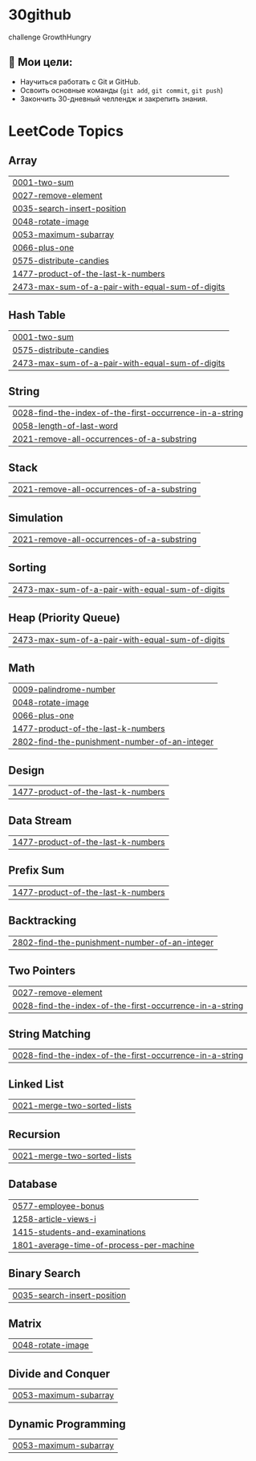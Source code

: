 # 30github
challenge GrowthHungry

## 🎯 Мои цели:
- Научиться работать с Git и GitHub.
- Освоить основные команды (`git add`, `git commit`, `git push`)
- Закончить 30-дневный челлендж и закрепить знания.

<!---LeetCode Topics Start-->
# LeetCode Topics
## Array
|  |
| ------- |
| [0001-two-sum](https://github.com/ummkhalid/30github/tree/master/0001-two-sum) |
| [0027-remove-element](https://github.com/ummkhalid/30github/tree/master/0027-remove-element) |
| [0035-search-insert-position](https://github.com/ummkhalid/30github/tree/master/0035-search-insert-position) |
| [0048-rotate-image](https://github.com/ummkhalid/30github/tree/master/0048-rotate-image) |
| [0053-maximum-subarray](https://github.com/ummkhalid/30github/tree/master/0053-maximum-subarray) |
| [0066-plus-one](https://github.com/ummkhalid/30github/tree/master/0066-plus-one) |
| [0575-distribute-candies](https://github.com/ummkhalid/30github/tree/master/0575-distribute-candies) |
| [1477-product-of-the-last-k-numbers](https://github.com/ummkhalid/30github/tree/master/1477-product-of-the-last-k-numbers) |
| [2473-max-sum-of-a-pair-with-equal-sum-of-digits](https://github.com/ummkhalid/30github/tree/master/2473-max-sum-of-a-pair-with-equal-sum-of-digits) |
## Hash Table
|  |
| ------- |
| [0001-two-sum](https://github.com/ummkhalid/30github/tree/master/0001-two-sum) |
| [0575-distribute-candies](https://github.com/ummkhalid/30github/tree/master/0575-distribute-candies) |
| [2473-max-sum-of-a-pair-with-equal-sum-of-digits](https://github.com/ummkhalid/30github/tree/master/2473-max-sum-of-a-pair-with-equal-sum-of-digits) |
## String
|  |
| ------- |
| [0028-find-the-index-of-the-first-occurrence-in-a-string](https://github.com/ummkhalid/30github/tree/master/0028-find-the-index-of-the-first-occurrence-in-a-string) |
| [0058-length-of-last-word](https://github.com/ummkhalid/30github/tree/master/0058-length-of-last-word) |
| [2021-remove-all-occurrences-of-a-substring](https://github.com/ummkhalid/30github/tree/master/2021-remove-all-occurrences-of-a-substring) |
## Stack
|  |
| ------- |
| [2021-remove-all-occurrences-of-a-substring](https://github.com/ummkhalid/30github/tree/master/2021-remove-all-occurrences-of-a-substring) |
## Simulation
|  |
| ------- |
| [2021-remove-all-occurrences-of-a-substring](https://github.com/ummkhalid/30github/tree/master/2021-remove-all-occurrences-of-a-substring) |
## Sorting
|  |
| ------- |
| [2473-max-sum-of-a-pair-with-equal-sum-of-digits](https://github.com/ummkhalid/30github/tree/master/2473-max-sum-of-a-pair-with-equal-sum-of-digits) |
## Heap (Priority Queue)
|  |
| ------- |
| [2473-max-sum-of-a-pair-with-equal-sum-of-digits](https://github.com/ummkhalid/30github/tree/master/2473-max-sum-of-a-pair-with-equal-sum-of-digits) |
## Math
|  |
| ------- |
| [0009-palindrome-number](https://github.com/ummkhalid/30github/tree/master/0009-palindrome-number) |
| [0048-rotate-image](https://github.com/ummkhalid/30github/tree/master/0048-rotate-image) |
| [0066-plus-one](https://github.com/ummkhalid/30github/tree/master/0066-plus-one) |
| [1477-product-of-the-last-k-numbers](https://github.com/ummkhalid/30github/tree/master/1477-product-of-the-last-k-numbers) |
| [2802-find-the-punishment-number-of-an-integer](https://github.com/ummkhalid/30github/tree/master/2802-find-the-punishment-number-of-an-integer) |
## Design
|  |
| ------- |
| [1477-product-of-the-last-k-numbers](https://github.com/ummkhalid/30github/tree/master/1477-product-of-the-last-k-numbers) |
## Data Stream
|  |
| ------- |
| [1477-product-of-the-last-k-numbers](https://github.com/ummkhalid/30github/tree/master/1477-product-of-the-last-k-numbers) |
## Prefix Sum
|  |
| ------- |
| [1477-product-of-the-last-k-numbers](https://github.com/ummkhalid/30github/tree/master/1477-product-of-the-last-k-numbers) |
## Backtracking
|  |
| ------- |
| [2802-find-the-punishment-number-of-an-integer](https://github.com/ummkhalid/30github/tree/master/2802-find-the-punishment-number-of-an-integer) |
## Two Pointers
|  |
| ------- |
| [0027-remove-element](https://github.com/ummkhalid/30github/tree/master/0027-remove-element) |
| [0028-find-the-index-of-the-first-occurrence-in-a-string](https://github.com/ummkhalid/30github/tree/master/0028-find-the-index-of-the-first-occurrence-in-a-string) |
## String Matching
|  |
| ------- |
| [0028-find-the-index-of-the-first-occurrence-in-a-string](https://github.com/ummkhalid/30github/tree/master/0028-find-the-index-of-the-first-occurrence-in-a-string) |
## Linked List
|  |
| ------- |
| [0021-merge-two-sorted-lists](https://github.com/ummkhalid/30github/tree/master/0021-merge-two-sorted-lists) |
## Recursion
|  |
| ------- |
| [0021-merge-two-sorted-lists](https://github.com/ummkhalid/30github/tree/master/0021-merge-two-sorted-lists) |
## Database
|  |
| ------- |
| [0577-employee-bonus](https://github.com/ummkhalid/30github/tree/master/0577-employee-bonus) |
| [1258-article-views-i](https://github.com/ummkhalid/30github/tree/master/1258-article-views-i) |
| [1415-students-and-examinations](https://github.com/ummkhalid/30github/tree/master/1415-students-and-examinations) |
| [1801-average-time-of-process-per-machine](https://github.com/ummkhalid/30github/tree/master/1801-average-time-of-process-per-machine) |
## Binary Search
|  |
| ------- |
| [0035-search-insert-position](https://github.com/ummkhalid/30github/tree/master/0035-search-insert-position) |
## Matrix
|  |
| ------- |
| [0048-rotate-image](https://github.com/ummkhalid/30github/tree/master/0048-rotate-image) |
## Divide and Conquer
|  |
| ------- |
| [0053-maximum-subarray](https://github.com/ummkhalid/30github/tree/master/0053-maximum-subarray) |
## Dynamic Programming
|  |
| ------- |
| [0053-maximum-subarray](https://github.com/ummkhalid/30github/tree/master/0053-maximum-subarray) |
<!---LeetCode Topics End-->
